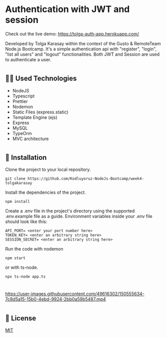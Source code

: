 # Authentication with JWT and session

Check out the live demo: https://tolga-auth-app.herokuapp.com/

Developed by Tolga Karasay within the context of the Gusto & RemoteTeam Node.js Bootcamp. It's a simple authentication api with "register", "login", "list all users" and "logout" functionalities. Both JWT and Session are used to authenticate a user.

#

## 👨‍💻 Used Technologies

- NodeJS
- Typescript
- Prettier
- Nodemon
- Static Files (express.static)
- Template Engine (ejs)
- Express
- MySQL
- TypeOrm
- MVC architecture

#

## 🚀 Installation

Clone the project to your local repository.

```
git clone https://github.com/Kodluyoruz-NodeJs-Bootcamp/week4-tolgakarasay
```

Install the dependencies of the project.

```
npm install
```

Create a .env file in the project's directory using the supported .env.example file as a guide. Environment variables inside your .env file should look like this:

```
API_PORT= <enter your port number here>
TOKEN_KEY= <enter an arbitrary string here>
SESSION_SECRET= <enter an arbitrary string here>
```

Run the code with nodemon

```
npm start
```

or with ts-node.

```
npx ts-node app.ts
```

#

https://user-images.githubusercontent.com/49616302/150555634-7c8d5a15-15b0-4ebd-9924-2bb0a59b5487.mp4

#

## 📝 License

<a href="./LICENSE">MIT</a>
